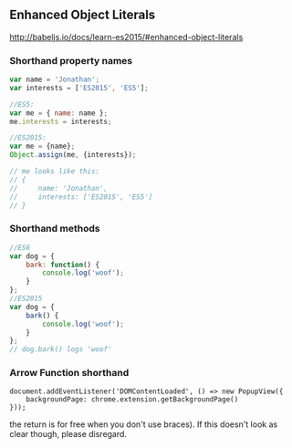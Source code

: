 
## Enhanced Object Literals

http://babeljs.io/docs/learn-es2015/#enhanced-object-literals

### Shorthand property names
```JavaScript
var name = 'Jonathan';
var interests = ['ES2015', 'ES5'];

//ES5:
var me = { name: name };
me.interests = interests;

//ES2015:
var me = {name};
Object.assign(me, {interests});

// me looks like this:
// {
//     name: 'Jonathan',
//     interests: ['ES2015', 'ES5']
// }
```

### Shorthand methods
```JavaScript
//ES6
var dog = {
    bark: function() {
        console.log('woof');
    }
};
//ES2015
var dog = {
    bark() {
        console.log('woof');
    }
};
// dog.bark() logs 'woof'
```

### Arrow Function shorthand
```
document.addEventListener('DOMContentLoaded', () => new PopupView({
    backgroundPage: chrome.extension.getBackgroundPage()
}));
```
the return is for free when you don't use braces). If this doesn't look as clear though, please disregard.
